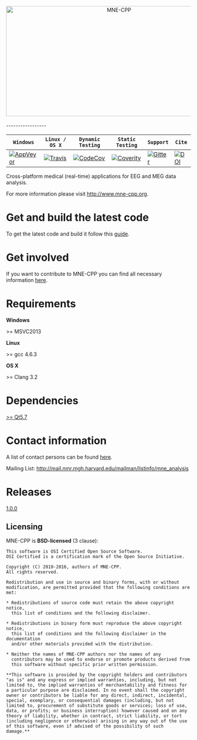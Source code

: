 <div align="center">
  <img src="http://www.mne-cpp.org/wp-content/uploads/2016/06/MNE-CPP_GitHub_Logo.png" width="600" height="300" alt="MNE-CPP"><br><br>
</div>
-----------------

|  **`Windows`**   |  **`Linux / OS X`** | **`Dynamic Testing`** |  **`Static Testing`** |  **`Support`** |  **`Cite`** |
|------------------|---------------------|-----------------------|-----------------------|----------------|-------------|
| [![AppVeyor](https://ci.appveyor.com/api/projects/status/b63nawx8mnmmr9rv?svg=true)](https://ci.appveyor.com/project/chdinh/mne-cpp) | [![Travis](https://api.travis-ci.org/mne-tools/mne-cpp.png?branch=master)](https://travis-ci.org/mne-tools/mne-cpp) | [![CodeCov](https://codecov.io/gh/mne-tools/mne-cpp/branch/master/graph/badge.svg)](https://codecov.io/gh/mne-tools/mne-cpp) | [![Coverity](https://scan.coverity.com/projects/8955/badge.svg)](https://scan.coverity.com/projects/mne-tools-mne-cpp) | [![Gitter](https://badges.gitter.im/mne-tools/mne-cpp.svg)](https://gitter.im/mne-tools/mne-cpp?utm_source=badge&utm_medium=badge&utm_campaign=pr-badge&utm_content=badge) | [![DOI](https://zenodo.org/badge/8729/mne-tools/mne-cpp.svg)](http://dx.doi.org/10.5281/zenodo.17216) |

Cross-platform medical (real-time) applications for EEG and MEG data analysis.

For more information please visit http://www.mne-cpp.org.


Get and build the latest code
=============================

To get the latest code and build it follow this [guide](http://wiki.mne-cpp.org/index.php/Step_by_Step_Setup_Guide). 


Get involved
============

If you want to contribute to MNE-CPP you can find all necessary information [here](http://wiki.mne-cpp.org/index.php/Portal:Contribute).


Requirements
==========

**Windows**

\>= MSVC2013

**Linux**

\>= gcc 4.6.3

**OS X**

\>= Clang 3.2


Dependencies
============

[>= Qt5.7](http://download.qt.io/official_releases/qt/)


Contact information
===================

A list of contact persons can be found [here](http://www.mne-cpp.org/index.php/contact/).

Mailing List: http://mail.nmr.mgh.harvard.edu/mailman/listinfo/mne_analysis


Releases
========

[1.0.0](http://wiki.mne-cpp.org/index.php/ChangeLog)


Licensing
----------

MNE-CPP is **BSD-licensed** (3 clause):

    This software is OSI Certified Open Source Software.
    OSI Certified is a certification mark of the Open Source Initiative.

    Copyright (C) 2010-2016, authors of MNE-CPP.
    All rights reserved.

    Redistribution and use in source and binary forms, with or without
    modification, are permitted provided that the following conditions are met:

    * Redistributions of source code must retain the above copyright notice, 
      this list of conditions and the following disclaimer.

    * Redistributions in binary form must reproduce the above copyright notice,
      this list of conditions and the following disclaimer in the documentation
      and/or other materials provided with the distribution.

    * Neither the names of MNE-CPP authors nor the names of any
      contributors may be used to endorse or promote products derived from
      this software without specific prior written permission.

    **This software is provided by the copyright holders and contributors
    "as is" and any express or implied warranties, including, but not
    limited to, the implied warranties of merchantability and fitness for
    a particular purpose are disclaimed. In no event shall the copyright
    owner or contributors be liable for any direct, indirect, incidental,
    special, exemplary, or consequential damages (including, but not
    limited to, procurement of substitute goods or services; loss of use,
    data, or profits; or business interruption) however caused and on any
    theory of liability, whether in contract, strict liability, or tort
    (including negligence or otherwise) arising in any way out of the use
    of this software, even if advised of the possibility of such
    damage.**
